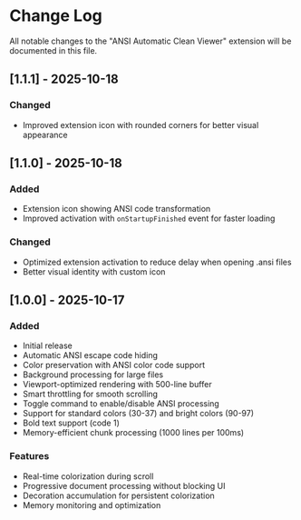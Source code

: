 # Change Log

All notable changes to the "ANSI Automatic Clean Viewer" extension will be documented in this file.

## [1.1.1] - 2025-10-18

### Changed
- Improved extension icon with rounded corners for better visual appearance

## [1.1.0] - 2025-10-18

### Added
- Extension icon showing ANSI code transformation
- Improved activation with `onStartupFinished` event for faster loading

### Changed
- Optimized extension activation to reduce delay when opening .ansi files
- Better visual identity with custom icon

## [1.0.0] - 2025-10-17

### Added
- Initial release
- Automatic ANSI escape code hiding
- Color preservation with ANSI color code support
- Background processing for large files
- Viewport-optimized rendering with 500-line buffer
- Smart throttling for smooth scrolling
- Toggle command to enable/disable ANSI processing
- Support for standard colors (30-37) and bright colors (90-97)
- Bold text support (code 1)
- Memory-efficient chunk processing (1000 lines per 100ms)

### Features
- Real-time colorization during scroll
- Progressive document processing without blocking UI
- Decoration accumulation for persistent colorization
- Memory monitoring and optimization
